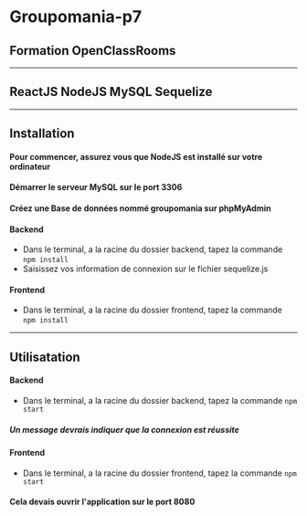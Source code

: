 # Groupomania-p7

## Formation OpenClassRooms

---

## ReactJS NodeJS MySQL Sequelize

---

## Installation

#### Pour commencer, assurez vous que NodeJS est installé sur votre ordinateur

#### **Démarrer le serveur MySQL sur le port 3306**

#### Créez une Base de données nommé groupomania sur phpMyAdmin

#### Backend

- Dans le terminal, a la racine du dossier backend, tapez la commande  
  `npm install`
- Saisissez vos information de connexion sur le fichier sequelize.js

#### Frontend

- Dans le terminal, a la racine du dossier frontend, tapez la commande  
  `npm install`

---

## Utilisatation

#### Backend

- Dans le terminal, a la racine du dossier backend, tapez la commande
  `npm start`

##### Un message devrais indiquer que la connexion est réussite

#### Frontend

- Dans le terminal, a la racine du dossier frontend, tapez la commande
  `npm start`

#### Cela devais ouvrir l'application sur le port 8080
